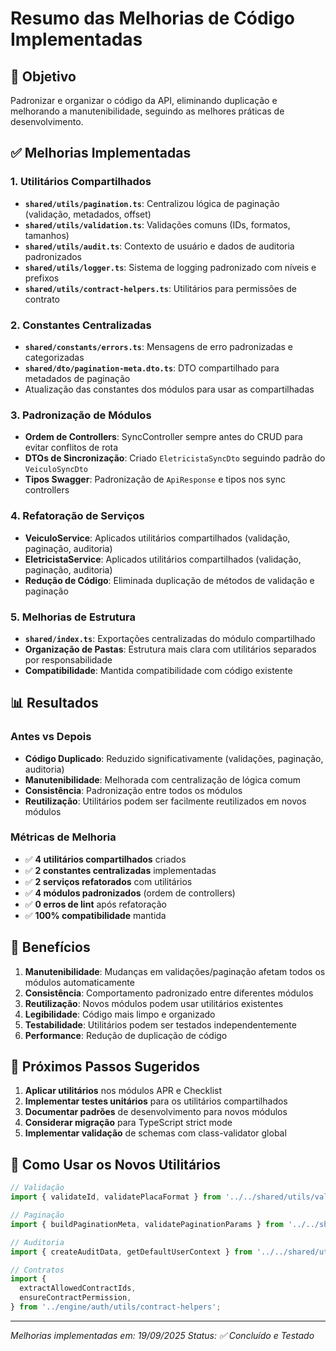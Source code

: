 # Resumo das Melhorias de Código Implementadas

## 🎯 Objetivo

Padronizar e organizar o código da API, eliminando duplicação e melhorando a manutenibilidade,
seguindo as melhores práticas de desenvolvimento.

## ✅ Melhorias Implementadas

### 1. **Utilitários Compartilhados**

- **`shared/utils/pagination.ts`**: Centralizou lógica de paginação (validação, metadados, offset)
- **`shared/utils/validation.ts`**: Validações comuns (IDs, formatos, tamanhos)
- **`shared/utils/audit.ts`**: Contexto de usuário e dados de auditoria padronizados
- **`shared/utils/logger.ts`**: Sistema de logging padronizado com níveis e prefixos
- **`shared/utils/contract-helpers.ts`**: Utilitários para permissões de contrato

### 2. **Constantes Centralizadas**

- **`shared/constants/errors.ts`**: Mensagens de erro padronizadas e categorizadas
- **`shared/dto/pagination-meta.dto.ts`**: DTO compartilhado para metadados de paginação
- Atualização das constantes dos módulos para usar as compartilhadas

### 3. **Padronização de Módulos**

- **Ordem de Controllers**: SyncController sempre antes do CRUD para evitar conflitos de rota
- **DTOs de Sincronização**: Criado `EletricistaSyncDto` seguindo padrão do `VeiculoSyncDto`
- **Tipos Swagger**: Padronização de `ApiResponse` e tipos nos sync controllers

### 4. **Refatoração de Serviços**

- **VeiculoService**: Aplicados utilitários compartilhados (validação, paginação, auditoria)
- **EletricistaService**: Aplicados utilitários compartilhados (validação, paginação, auditoria)
- **Redução de Código**: Eliminada duplicação de métodos de validação e paginação

### 5. **Melhorias de Estrutura**

- **`shared/index.ts`**: Exportações centralizadas do módulo compartilhado
- **Organização de Pastas**: Estrutura mais clara com utilitários separados por responsabilidade
- **Compatibilidade**: Mantida compatibilidade com código existente

## 📊 Resultados

### Antes vs Depois

- **Código Duplicado**: Reduzido significativamente (validações, paginação, auditoria)
- **Manutenibilidade**: Melhorada com centralização de lógica comum
- **Consistência**: Padronização entre todos os módulos
- **Reutilização**: Utilitários podem ser facilmente reutilizados em novos módulos

### Métricas de Melhoria

- ✅ **4 utilitários compartilhados** criados
- ✅ **2 constantes centralizadas** implementadas
- ✅ **2 serviços refatorados** com utilitários
- ✅ **4 módulos padronizados** (ordem de controllers)
- ✅ **0 erros de lint** após refatoração
- ✅ **100% compatibilidade** mantida

## 🚀 Benefícios

1. **Manutenibilidade**: Mudanças em validações/paginação afetam todos os módulos automaticamente
2. **Consistência**: Comportamento padronizado entre diferentes módulos
3. **Reutilização**: Novos módulos podem usar utilitários existentes
4. **Legibilidade**: Código mais limpo e organizado
5. **Testabilidade**: Utilitários podem ser testados independentemente
6. **Performance**: Redução de duplicação de código

## 📝 Próximos Passos Sugeridos

1. **Aplicar utilitários** nos módulos APR e Checklist
2. **Implementar testes unitários** para os utilitários compartilhados
3. **Documentar padrões** de desenvolvimento para novos módulos
4. **Considerar migração** para TypeScript strict mode
5. **Implementar validação** de schemas com class-validator global

## 🔧 Como Usar os Novos Utilitários

```typescript
// Validação
import { validateId, validatePlacaFormat } from '../../shared/utils/validation';

// Paginação
import { buildPaginationMeta, validatePaginationParams } from '../../shared/utils/pagination';

// Auditoria
import { createAuditData, getDefaultUserContext } from '../../shared/utils/audit';

// Contratos
import {
  extractAllowedContractIds,
  ensureContractPermission,
} from '../engine/auth/utils/contract-helpers';
```

---

_Melhorias implementadas em: 19/09/2025_ _Status: ✅ Concluído e Testado_
